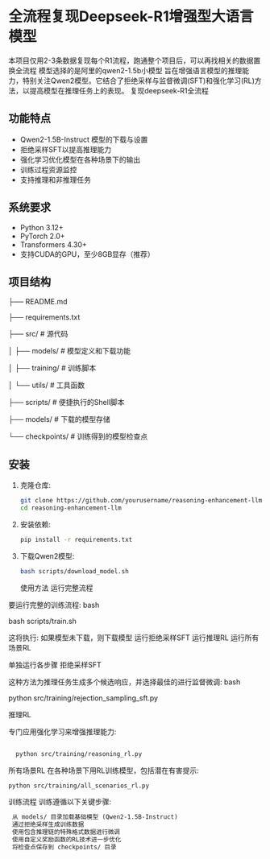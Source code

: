 # 全流程复现Deepseek-R1增强型大语言模型

本项目仅用2-3条数据复现每个R1流程，跑通整个项目后，可以再找相关的数据置换全流程
模型选择的是阿里的qwen2-1.5b小模型
旨在增强语言模型的推理能力，特别关注Qwen2模型。它结合了拒绝采样与监督微调(SFT)和强化学习(RL)方法，以提高模型在推理任务上的表现。
复现deepseek-R1全流程

## 功能特点

- Qwen2-1.5B-Instruct 模型的下载与设置
- 拒绝采样SFT以提高推理能力
- 强化学习优化模型在各种场景下的输出
- 训练过程资源监控
- 支持推理和非推理任务

## 系统要求

- Python 3.12+
- PyTorch 2.0+
- Transformers 4.30+
- 支持CUDA的GPU，至少8GB显存（推荐）

## 项目结构

├── README.md

├── requirements.txt

├── src/ # 源代码

│ ├── models/ # 模型定义和下载功能

│ ├── training/ # 训练脚本

│ └── utils/ # 工具函数

├── scripts/ # 便捷执行的Shell脚本

├── models/ # 下载的模型存储

└── checkpoints/ # 训练得到的模型检查点

## 安装

1. 克隆仓库:
   
   ```bash
   git clone https://github.com/yourusername/reasoning-enhancement-llm.git
   cd reasoning-enhancement-llm
   ```

2. 安装依赖:
   
   ```bash
   pip install -r requirements.txt
   ```

3. 下载Qwen2模型:
   
   ```bash
   bash scripts/download_model.sh
   ```
   
   使用方法
   运行完整流程

要运行完整的训练流程:
bash

bash scripts/train.sh

这将执行:
    如果模型未下载，则下载模型
    运行拒绝采样SFT
    运行推理RL
    运行所有场景RL

单独运行各步骤
拒绝采样SFT

这种方法为推理任务生成多个候选响应，并选择最佳的进行监督微调:
bash

python src/training/rejection_sampling_sft.py

推理RL

专门应用强化学习来增强推理能力:

```bash

  python src/training/reasoning_rl.py
```

所有场景RL
在各种场景下用RL训练模型，包括潜在有害提示:

```bash
python src/training/all_scenarios_rl.py
```

训练流程
训练遵循以下关键步骤:

```txt
 从 models/ 目录加载基础模型 (Qwen2-1.5B-Instruct)
 通过拒绝采样生成训练数据
 使用包含推理链的特殊格式数据进行微调
 使用自定义奖励函数的RL技术进一步优化
 将检查点保存到 checkpoints/ 目录
```
